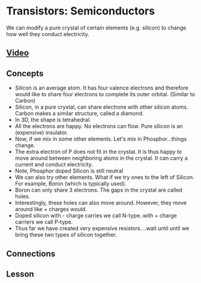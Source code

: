 # Transistors: Semiconductors
We can modify a pure crystal of certain elements (e.g. silicon) to change how well they conduct electricity.

## [Video](https://vimeo.com/1032460818)

## Concepts
- Silicon is an average atom. It has four valence electrons and therefore would like to share four electrons to complete its outer orbital. (Similar to Carbon)
- Silicon, in a pure crystal, can share electrons with other silicon atoms. Carbon makes a similar structure, called a diamond.
- In 3D, the shape is tetrahedral.
- All the electrons are happy. No electrons can flow. Pure silicon is an (expensive) insulator.
- Now, if we mix in some other elements. Let's mix in Phosphor...things change.
- The extra electron of P does not fit in the crystal. It is thus happy to move around between neighboring atoms in the crystal. It can carry a current and conduct electricity.
- Note, Phosphor doped Silicon is still neutral
- We can also try other elements. What if we try ones to the left of Silicon. For example, Boron (which is typically used).
- Boron can only share 3 electrons. The gaps in the crystal are called holes.
- Interestingly, these holes can also move around. However, they move around like + charges would.
- Doped silicon with - charge carries we call N-type..with + charge carriers we call P-type.
- Thus far we have created very expensive resistors....wait until until we bring these two types of silicon together.

## Connections

## Lesson
